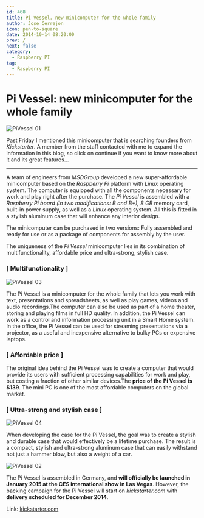 ```yaml
---
id: 468
title: Pi Vessel. new minicomputer for the whole family
author: Jose Cerrejon
icon: pen-to-square
date: 2014-10-14 08:20:00
prev: /
next: false
category:
  - Raspberry PI
tag:
  - Raspberry PI
---
```


# Pi Vessel: new minicomputer for the whole family

![PiVessel 01](/images/2014/10/pivessel_01.png)

Past Friday I mentioned this minicomputer that is searching founders from *Kickstarter*. A member from the staff contacted with me to expand the information in this blog, so click on continue if you want to know more about it and its great features...

- - -
A team of engineers from *MSDGroup* developed a new super-affordable minicomputer based on the *Raspberry Pi* platform with *Linux* operating system. The computer is equipped with all the components necessary for work and play right after the purchase. The *Pi Vessel* is assembled with a *Raspberry Pi board (in two modifications: B and B+), 8 GB* memory card, built-in power supply, as well as a *Linux* operating system. All this is fitted in a stylish aluminum case that will enhance any interior design.

The minicomputer can be purchased in two versions: Fully assembled and ready for use or as a package of components for assembly by the user.

The uniqueness of the *Pi Vessel* minicomputer lies in its combination of multifunctionality, affordable price and ultra-strong, stylish case.

### [ Multifunctionality ]

![PiVessel 03](/images/2014/10/pivessel_03.png)

The Pi Vessel is a minicomputer for the whole family that lets you work with text, presentations and spreadsheets, as well as play games, videos and audio recordings.The computer can also be used as part of a home theater, storing and playing films in full HD quality. In addition, the Pi Vessel can work as a control and information processing unit in a Smart Home system. In the office, the Pi Vessel can be used for streaming presentations via a projector, as a useful and inexpensive alternative to bulky PCs or expensive laptops.  

### [ Affordable price ]

The original idea behind the Pi Vessel was to create a computer that would provide its users with sufficient processing capabilities for work and play, but costing a fraction of other similar devices.The **price of the Pi Vessel is $139**. The mini PC is one of the most affordable computers on the global market.

### [ Ultra-strong and stylish case ]

![PiVessel 04](/images/2014/10/pivessel_04.png)

When developing the case for the Pi Vessel, the goal was to create a stylish and durable case that would effectively be a lifetime purchase. The result is a compact, stylish and ultra-strong aluminum case that can easily withstand not just a hammer blow, but also a weight of a car.

![PiVessel 02](/images/2014/10/pivessel_02.png)

The Pi Vessel is assembled in Germany, and **will officially be launched in January 2015 at the CES international show in Las Vegas**. However, the backing campaign for the Pi Vessel will start on *kickstarter.com* with **delivery scheduled for December 2014**.

Link: [kickstarter.com](https://www.kickstarter.com/projects/2000314193/pi-vessel-stylish-super-affordable-minicomputer)